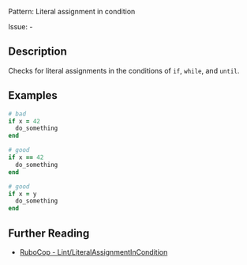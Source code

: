 Pattern: Literal assignment in condition

Issue: -

## Description

Checks for literal assignments in the conditions of `if`, `while`, and `until`.

## Examples

```ruby
# bad
if x = 42
  do_something
end

# good
if x == 42
  do_something
end

# good
if x = y
  do_something
end
```

## Further Reading

* [RuboCop - Lint/LiteralAssignmentInCondition](https://docs.rubocop.org/rubocop/cops_lint.html#lintliteralassignmentincondition)
